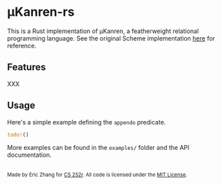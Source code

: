 # µKanren-rs

This is a Rust implementation of µKanren, a featherweight relational programming
language. See the original Scheme implementation
[here](https://github.com/jasonhemann/microKanren) for reference.

## Features

XXX

## Usage

Here's a simple example defining the `appendo` predicate.

```rust
todo!()
```

More examples can be found in the `examples/` folder and the API documentation.

<br>

<sup>
Made by Eric Zhang for
<a href="https://pl-design-seminar.seas.harvard.edu/">CS 252r</a>. All code is
licensed under the <a href="LICENSE">MIT License</a>.
</sup>
